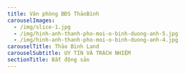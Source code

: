 ```yaml
---
title: Văn phòng BĐS ThảoBình
carouselImages:
  - /img/slice-1.jpg
  - /img/hinh-anh-thanh-pho-moi-o-binh-duong-anh-5.jpg
  - /img/hinh-anh-thanh-pho-moi-o-binh-duong-anh-4.jpg
carouselTitle: Thảo Bình Land
carouselSubtitle: UY TÍN VÀ TRÁCH NHIỆM
sectionTitle: Bất động sản
---
```


